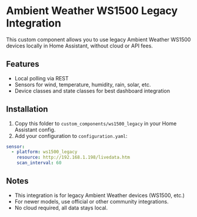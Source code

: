 # Ambient Weather WS1500 Legacy Integration

This custom component allows you to use legacy Ambient Weather WS1500 devices locally in Home Assistant, without cloud or API fees.

## Features
- Local polling via REST
- Sensors for wind, temperature, humidity, rain, solar, etc.
- Device classes and state classes for best dashboard integration

## Installation
1. Copy this folder to `custom_components/ws1500_legacy` in your Home Assistant config.
2. Add your configuration to `configuration.yaml`:

```yaml
sensor:
  - platform: ws1500_legacy
    resource: http://192.168.1.198/livedata.htm
    scan_interval: 60
```

## Notes
- This integration is for legacy Ambient Weather devices (WS1500, etc.)
- For newer models, use official or other community integrations.
- No cloud required, all data stays local.
